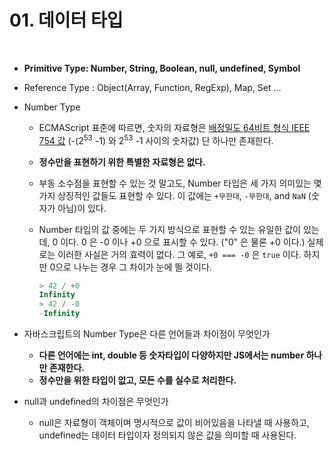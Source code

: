 # 01. 데이터 타입

<br>

- **Primitive Type: Number, String, Boolean, null, undefined, Symbol**
- Reference Type : Object(Array, Function, RegExp), Map, Set ...

- Number Type

  - ECMAScript 표준에 따르면, 숫자의 자료형은 [배정밀도 64비트 형식 IEEE 754 값](https://en.wikipedia.org/wiki/Double-precision_floating-point_format) (-(2<sup>53</sup> -1) 와 2<sup>53</sup> -1 사이의 숫자값) 단 하나만 존재한다.

  - **정수만을 표현하기 위한 특별한 자료형은 없다.** 

  - 부동 소수점을 표현할 수 있는 것 말고도, Number 타입은 세 가지 의미있는 몇가지 상징적인 값들도 표현할 수 있다. 이 값에는 `+무한대`, `-무한대`, and `NaN` (숫자가 아님)이 있다.

  - Number 타입의 값 중에는 두 가지 방식으로 표현할 수 있는 유일한 값이 있는데, 0 이다. 0 은 -0 이나 +0 으로 표시할 수 있다. ("0" 은 물론 +0 이다.) 실제로는 이러한 사실은 거의 효력이 없다. 그 예로, `+0 === -0` 은 `true` 이다. 하지만 0으로 나누는 경우 그 차이가 눈에 띌 것이다.

    ```js
    > 42 / +0
    Infinity
    > 42 / -0
    -Infinity
    ```

- 자바스크립트의 Number Type은 다른 언어들과 차이점이 무엇인가
  - **다른 언어에는 int, double 등 숫자타입이 다양하지만 JS에서는 number 하나만 존재한다.**
  - **정수만을 위한 타입이 없고, 모든 수를 실수로 처리한다.**
- null과 undefined의 차이점은 무엇인가
  - null은 자료형이 객체이며 명시적으로 값이 비어있음을 나타낼 때 사용하고, undefined는 데이터 타입이자 정의되지 않은 값을 의미할 때 사용된다.